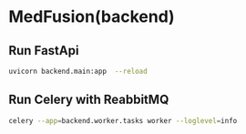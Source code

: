 # MedFusion(backend)

## Run FastApi

```bash
uvicorn backend.main:app  --reload
```

## Run Celery with ReabbitMQ

```bash
celery --app=backend.worker.tasks worker --loglevel=info
```